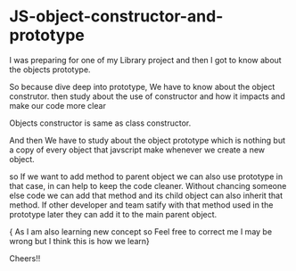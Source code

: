 # JS-object-constructor-and-prototype

I was preparing for one of my Library project and then I got to know about the objects prototype.


So because dive deep into prototype, We have to know about the object construtor. 
then study about the use of constructor and how it  impacts and make our code more clear

Objects constructor is same as class constructor.

And then We have to study about the object prototype which is nothing but a copy of every object that javscript make whenever we create a new object.

so If we want to add method to parent object we can also use prototype in that case, in can help to keep the code cleaner. Without chancing someone else code we can add that method 
and its child object can also  inherit that method. If other developer and team satify with that method used in the prototype later they can add it to the main parent object.


{ As I am also learning new concept so Feel free to correct me I may be wrong but I think this is how we learn}

Cheers!!
